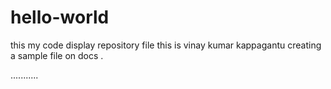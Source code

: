 # hello-world
this my code display repository file
this is vinay kumar kappagantu creating a sample file on docs
.



...........
